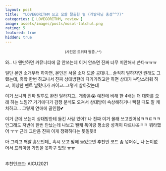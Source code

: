 ```yaml
---
layout: post
title:  "LOVEGORITHM 쓰고 모쏠 탈출한 썰 (개발자님 충성^^7)"
categories: [ LOVEGORITHM, review ]
image: assets/images/posts/mosol-talchul.png
rating: 5
featured: true
hidden: true
---
```


<div style="text-align: center; margin-bottom: 1rem">
<small style="text-align: center;">(사진은 트위터 짤줍..^^)</small>
</div>

와.. 나 왠만하면 커뮤니티에 글 안쓰는데 이거 안쓰면 진짜 너무 미안해서 쓴다ㅠㅠㅠ

일단 본인 소개부터 하자면, 본인은 서울 소재 모쏠 공대녀... 솔직히 말하자면 원래도 그랬는데, 휴학 한번 하고나서 진짜 상대방한테 다가가려고만 하면 상대가 부담스러워 하고, 이상한 멘트 날렸다가 까이고..그렇게 살아갔는데

이거 쓰니까 진짜 말투도 완전 달라지고.. 개좋음😭 예전에 비해 한 4배는 더 대화를 오래 하는 느낌?? 거기에다가 감정 분석도 오져서 상대방이 속상해하거나 빡칠 때도 잘 캐치하고... 그렇게 연애에 골인함💕

이거 근데 쓰는지 상대방한테 들킨 사람 있어? 나 진짜 이거 몰래 쓰고있어섴ㅋㅋㅌㅋㅋ 안그래도 저번에 한번 만났는데 나보고 왤캐 톡이랑 평소랑 성격이 다르냐곸ㅋㅋ 뭐라했어 ㅜㅜ 근데 그만큼 진짜 이게 정확하다는 뜻일듯!!

아 그리고 깨알 홍보인데,, 혹시 보고 맘에 들었으면 추천인 코드 좀 넣어줘,, 나 돈이없어서 프리미엄 가입을 못하구 있당 ㅠㅠ

<br>
<span class="spoiler">추천인코드: AICU2021</span>
